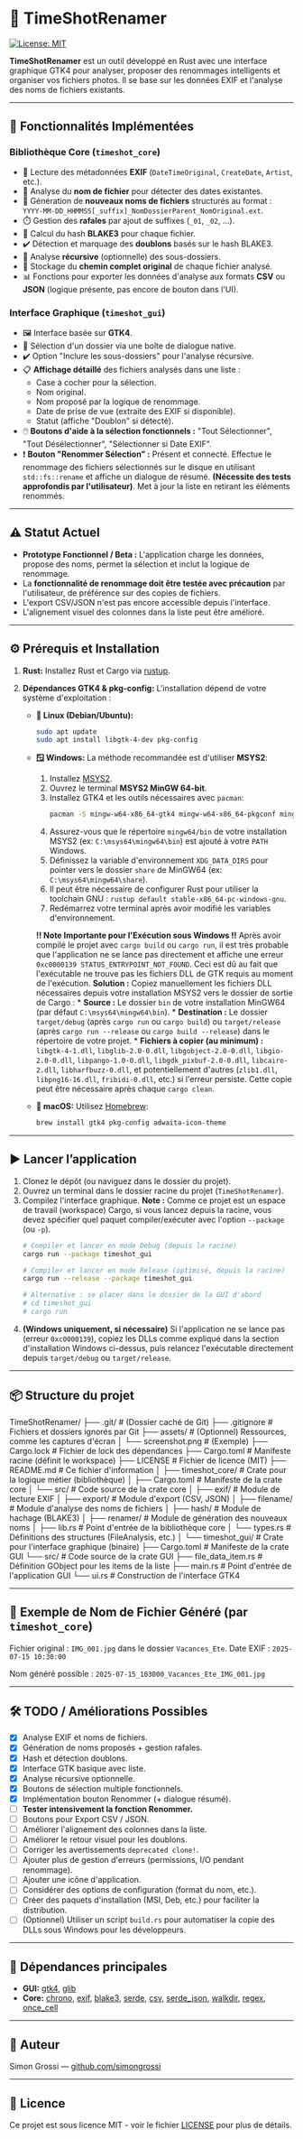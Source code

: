 # 📸 TimeShotRenamer

[![License: MIT](https://img.shields.io/badge/License-MIT-yellow.svg)](https://opensource.org/licenses/MIT)

**TimeShotRenamer** est un outil développé en Rust avec une interface graphique GTK4 pour analyser, proposer des renommages intelligents et organiser vos fichiers photos. Il se base sur les données EXIF et l'analyse des noms de fichiers existants.

---

## 🚀 Fonctionnalités Implémentées

### Bibliothèque Core (`timeshot_core`)

* 📖 Lecture des métadonnées **EXIF** (`DateTimeOriginal`, `CreateDate`, `Artist`, etc.).
* 📅 Analyse du **nom de fichier** pour détecter des dates existantes.
* 🧠 Génération de **nouveaux noms de fichiers** structurés au format : `YYYY-MM-DD_HHMMSS[_suffix]_NomDossierParent_NomOriginal.ext`.
* ⏱️ Gestion des **rafales** par ajout de suffixes (`_01`, `_02`, ...).
* 🧬 Calcul du hash **BLAKE3** pour chaque fichier.
* ✔️ Détection et marquage des **doublons** basés sur le hash BLAKE3.
* 📂 Analyse **récursive** (optionnelle) des sous-dossiers.
* 💾 Stockage du **chemin complet original** de chaque fichier analysé.
* 📊 Fonctions pour exporter les données d'analyse aux formats **CSV** ou **JSON** (logique présente, pas encore de bouton dans l'UI).

### Interface Graphique (`timeshot_gui`)

* 🖼️ Interface basée sur **GTK4**.
* 📂 Sélection d'un dossier via une boîte de dialogue native.
* ✔️ Option "Inclure les sous-dossiers" pour l'analyse récursive.
* 📋 **Affichage détaillé** des fichiers analysés dans une liste :
    * Case à cocher pour la sélection.
    * Nom original.
    * Nom proposé par la logique de renommage.
    * Date de prise de vue (extraite des EXIF si disponible).
    * Statut (affiche "Doublon" si détecté).
* 🖱️ **Boutons d'aide à la sélection fonctionnels :** "Tout Sélectionner", "Tout Désélectionner", "Sélectionner si Date EXIF".
* ❗ **Bouton "Renommer Sélection" :** Présent et connecté. Effectue le renommage des fichiers sélectionnés sur le disque en utilisant `std::fs::rename` et affiche un dialogue de résumé. **(Nécessite des tests approfondis par l'utilisateur)**. Met à jour la liste en retirant les éléments renommés.

---

## ⚠️ Statut Actuel

* **Prototype Fonctionnel / Beta :** L'application charge les données, propose des noms, permet la sélection et inclut la logique de renommage.
* La **fonctionnalité de renommage doit être testée avec précaution** par l'utilisateur, de préférence sur des copies de fichiers.
* L'export CSV/JSON n'est pas encore accessible depuis l'interface.
* L'alignement visuel des colonnes dans la liste peut être amélioré.

---

## ⚙️ Prérequis et Installation

1.  **Rust:** Installez Rust et Cargo via [rustup](https://rustup.rs/).
2.  **Dépendances GTK4 & pkg-config:** L'installation dépend de votre système d'exploitation :

    * **🐧 Linux (Debian/Ubuntu):**
        ```bash
        sudo apt update
        sudo apt install libgtk-4-dev pkg-config
        ```

    * **🪟 Windows:**
        La méthode recommandée est d'utiliser **MSYS2**:
        1.  Installez [MSYS2](https://www.msys2.org).
        2.  Ouvrez le terminal **MSYS2 MinGW 64-bit**.
        3.  Installez GTK4 et les outils nécessaires avec `pacman`:
            ```bash
            pacman -S mingw-w64-x86_64-gtk4 mingw-w64-x86_64-pkgconf mingw-w64-x86_64-gcc mingw-w64-x86_64-gsettings-desktop-schemas mingw-w64-x86_64-gettext mingw-w64-x86_64-libxml2 mingw-w64-x86_64-librsvg
            ```
        4.  Assurez-vous que le répertoire `mingw64/bin` de votre installation MSYS2 (ex: `C:\msys64\mingw64\bin`) est ajouté à votre `PATH` Windows.
        5.  Définissez la variable d'environnement `XDG_DATA_DIRS` pour pointer vers le dossier `share` de MinGW64 (ex: `C:\msys64\mingw64\share`).
        6.  Il peut être nécessaire de configurer Rust pour utiliser la toolchain GNU : `rustup default stable-x86_64-pc-windows-gnu`.
        7.  Redémarrez votre terminal après avoir modifié les variables d'environnement.

        **‼️ Note Importante pour l'Exécution sous Windows ‼️**
        Après avoir compilé le projet avec `cargo build` ou `cargo run`, il est très probable que l'application ne se lance pas directement et affiche une erreur `0xc0000139 STATUS_ENTRYPOINT_NOT_FOUND`.
        Ceci est dû au fait que l'exécutable ne trouve pas les fichiers DLL de GTK requis au moment de l'exécution.
        **Solution :** Copiez manuellement les fichiers DLL nécessaires depuis votre installation MSYS2 vers le dossier de sortie de Cargo :
            * **Source :** Le dossier `bin` de votre installation MinGW64 (par défaut `C:\msys64\mingw64\bin`).
            * **Destination :** Le dossier `target/debug` (après `cargo run` ou `cargo build`) ou `target/release` (après `cargo run --release` ou `cargo build --release`) dans le répertoire de votre projet.
            * **Fichiers à copier (au minimum) :** `libgtk-4-1.dll`, `libglib-2.0-0.dll`, `libgobject-2.0-0.dll`, `libgio-2.0-0.dll`, `libpango-1.0-0.dll`, `libgdk_pixbuf-2.0-0.dll`, `libcairo-2.dll`, `libharfbuzz-0.dll`, et potentiellement d'autres (`zlib1.dll`, `libpng16-16.dll`, `fribidi-0.dll`, etc.) si l'erreur persiste.
        Cette copie peut être nécessaire après chaque `cargo clean`.

    * **🍎 macOS:**
        Utilisez [Homebrew](https://brew.sh/):
        ```bash
        brew install gtk4 pkg-config adwaita-icon-theme
        ```

---

## ▶️ Lancer l’application

1.  Clonez le dépôt (ou naviguez dans le dossier du projet).
2.  Ouvrez un terminal dans le dossier racine du projet (`TimeShotRenamer`).
3.  Compilez l'interface graphique. **Note :** Comme ce projet est un espace de travail (workspace) Cargo, si vous lancez depuis la racine, vous devez spécifier quel paquet compiler/exécuter avec l'option `--package` (ou `-p`).
    ```bash
    # Compiler et lancer en mode Debug (depuis la racine)
    cargo run --package timeshot_gui

    # Compiler et lancer en mode Release (optimisé, depuis la racine)
    cargo run --release --package timeshot_gui

    # Alternative : se placer dans le dossier de la GUI d'abord
    # cd timeshot_gui
    # cargo run
    ```
4.  **(Windows uniquement, si nécessaire)** Si l'application ne se lance pas (erreur `0xc0000139`), copiez les DLLs comme expliqué dans la section d'installation Windows ci-dessus, puis relancez l'exécutable directement depuis `target/debug` ou `target/release`.

---

## 📦 Structure du projet

TimeShotRenamer/
├── .git/               # (Dossier caché de Git)
├── .gitignore          # Fichiers et dossiers ignorés par Git
├── assets/             # (Optionnel) Ressources, comme les captures d'écran
│   └── screenshot.png  #   (Exemple)
├── Cargo.lock          # Fichier de lock des dépendances
├── Cargo.toml          # Manifeste racine (définit le workspace)
├── LICENSE             # Fichier de licence (MIT)
├── README.md           # Ce fichier d'information
│
├── timeshot_core/      # Crate pour la logique métier (bibliothèque)
│   ├── Cargo.toml      #   Manifeste de la crate core
│   └── src/            #   Code source de la crate core
│       ├── exif/       #     Module de lecture EXIF
│       ├── export/     #     Module d'export (CSV, JSON)
│       ├── filename/   #     Module d'analyse des noms de fichiers
│       ├── hash/       #     Module de hachage (BLAKE3)
│       ├── renamer/    #     Module de génération des nouveaux noms
│       ├── lib.rs      #     Point d'entrée de la bibliothèque core
│       └── types.rs    #     Définitions des structures (FileAnalysis, etc.)
│
└── timeshot_gui/       # Crate pour l'interface graphique (binaire)
├── Cargo.toml      #   Manifeste de la crate GUI
└── src/            #   Code source de la crate GUI
├── file_data_item.rs # Définition GObject pour les items de la liste
├── main.rs     #     Point d'entrée de l'application GUI
└── ui.rs       #     Construction de l'interface GTK4


---

## 📝 Exemple de Nom de Fichier Généré (par `timeshot_core`)

Fichier original : `IMG_001.jpg` dans le dossier `Vacances_Ete`.
Date EXIF : `2025-07-15 10:30:00`

Nom généré possible : `2025-07-15_103000_Vacances_Ete_IMG_001.jpg`

---

## 🛠️ TODO / Améliorations Possibles

* [x] Analyse EXIF et noms de fichiers.
* [x] Génération de noms proposés + gestion rafales.
* [x] Hash et détection doublons.
* [x] Interface GTK basique avec liste.
* [x] Analyse récursive optionnelle.
* [x] Boutons de sélection multiple fonctionnels.
* [x] Implémentation bouton Renommer (+ dialogue résumé).
* [ ] **Tester intensivement la fonction Renommer.**
* [ ] Boutons pour Export CSV / JSON.
* [ ] Améliorer l'alignement des colonnes dans la liste.
* [ ] Améliorer le retour visuel pour les doublons.
* [ ] Corriger les avertissements `deprecated clone!`.
* [ ] Ajouter plus de gestion d'erreurs (permissions, I/O pendant renommage).
* [ ] Ajouter une icône d'application.
* [ ] Considérer des options de configuration (format du nom, etc.).
* [ ] Créer des paquets d'installation (MSI, Deb, etc.) pour faciliter la distribution.
* [ ] (Optionnel) Utiliser un script `build.rs` pour automatiser la copie des DLLs sous Windows pour les développeurs.

---

## 🧪 Dépendances principales

* **GUI:** [gtk4](https://crates.io/crates/gtk4), [glib](https://crates.io/crates/glib)
* **Core:** [chrono](https://crates.io/crates/chrono), [exif](https://crates.io/crates/exif), [blake3](https://crates.io/crates/blake3), [serde](https://serde.rs/), [csv](https://crates.io/crates/csv), [serde_json](https://crates.io/crates/serde_json), [walkdir](https://crates.io/crates/walkdir), [regex](https://crates.io/crates/regex), [once_cell](https://crates.io/crates/once_cell)

---

## 👤 Auteur

Simon Grossi — [github.com/simongrossi](https://github.com/simongrossi)

---

## 📜 Licence

Ce projet est sous licence MIT - voir le fichier [LICENSE](LICENSE) pour plus de détails.